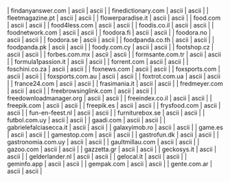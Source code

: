| findanyanswer.com | ascii | ascii |
| finedictionary.com | ascii | ascii |
| fleetmagazine.pt | ascii | ascii |
| flowerparadise.it | ascii | ascii |
| food.com | ascii | ascii |
| food4less.com | ascii | ascii |
| foodis.co.il | ascii | ascii |
| foodnetwork.com | ascii | ascii |
| foodora.fi | ascii | ascii |
| foodora.no | ascii | ascii |
| foodora.se | ascii | ascii |
| foodpanda.co.th | ascii | ascii |
| foodpanda.pk | ascii | ascii |
| foody.com.cy | ascii | ascii |
| footshop.cz | ascii | ascii |
| forbes.com.mx | ascii | ascii |
| formsante.com.tr | ascii | ascii |
| formula1passion.it | ascii | ascii |
| forrent.com | ascii | ascii |
| foschini.co.za | ascii | ascii |
| foxnews.com | ascii | ascii |
| foxsports.com | ascii | ascii |
| foxsports.com.au | ascii | ascii |
| foxtrot.com.ua | ascii | ascii |
| france24.com | ascii | ascii |
| frasimania.it | ascii | ascii |
| fredmeyer.com | ascii | ascii |
| freebrowsinglink.com | ascii | ascii |
| freedownloadmanager.org | ascii | ascii |
| freeindex.co.il | ascii | ascii |
| freepik.com | ascii | ascii |
| freepik.es | ascii | ascii |
| frysfood.com | ascii | ascii |
| fun-en-feest.nl | ascii | ascii |
| furniturebox.se | ascii | ascii |
| futbol.com.uy | ascii | ascii |
| gaadi.com | ascii | ascii |
| gabrielefalciasecca.it | ascii | ascii |
| galaxyimob.ro | ascii | ascii |
| game.es | ascii | ascii |
| gamestop.com | ascii | ascii |
| gastrofun.dk | ascii | ascii |
| gastronomia.com.uy | ascii | ascii |
| gaultmillau.com | ascii | ascii |
| gazoo.com | ascii | ascii |
| gazzetta.gr | ascii | ascii |
| geckosys.it | ascii | ascii |
| gelderlander.nl | ascii | ascii |
| gelocal.it | ascii | ascii |
| geminfo.app | ascii | ascii |
| gempak.com | ascii | ascii |
| gente.com.ar | ascii | ascii |
